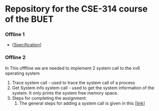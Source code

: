 # Repository for the CSE-314 course of the BUET
### Offline 1
* [[Specification](https://)]
### Offline 2
In This offfline we are needed to implement 2 system call to the xv6 operating system 
1. Trace system call - used to trace the system call of a process
2. Get System info system call - used to get the system information of the system. It only prints the system free memory space.
3. Steps for completing the assignment:
    1. The general steps for adding a system call is given in this [[link](https://clownote.github.io/2021/03/02/xv6/Xv6-Lab-system-calls/#Main-implement-1)]
    
